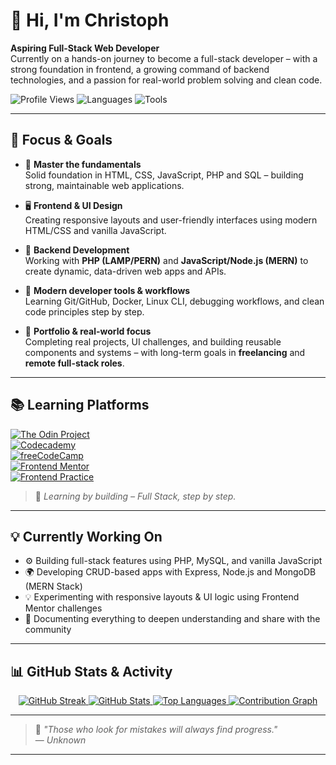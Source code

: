 # 👋 Hi, I'm Christoph

**Aspiring Full-Stack Web Developer**  
Currently on a hands-on journey to become a full-stack developer – with a strong foundation in frontend, a growing command of backend technologies, and a passion for real-world problem solving and clean code.

![Profile Views](https://komarev.com/ghpvc/?username=cwillam&color=blueviolet)
![Languages](https://img.shields.io/badge/code-HTML%20%7C%20CSS%20%7C%20JavaScript%20%7C%20PHP%20%7C%20SQL%20%7C%20Python-blue)
![Tools](https://img.shields.io/badge/tools-Git%2C%20GitHub%2C%20Docker%2C%20VSCode%2C%20Linux%2C%20PHPStorm%2C%20Bash-darkgrey)

---

## 🚀 Focus & Goals

- 🧱 **Master the fundamentals**  
  Solid foundation in HTML, CSS, JavaScript, PHP and SQL – building strong, maintainable web applications.

- 🖥️ **Frontend & UI Design**  
  Creating responsive layouts and user-friendly interfaces using modern HTML/CSS and vanilla JavaScript.

- 🔧 **Backend Development**  
  Working with **PHP (LAMP/PERN)** and **JavaScript/Node.js (MERN)** to create dynamic, data-driven web apps and APIs.

- 🧰 **Modern developer tools & workflows**  
  Learning Git/GitHub, Docker, Linux CLI, debugging workflows, and clean code principles step by step.

- 🎯 **Portfolio & real-world focus**  
  Completing real projects, UI challenges, and building reusable components and systems – with long-term goals in **freelancing** and **remote full-stack roles**.

---

## 📚 Learning Platforms

[![The Odin Project](https://img.shields.io/badge/The_Odin_Project-Full_Stack_JS-1e4b7b?style=flat&logo=theodinproject&logoColor=white)](https://www.theodinproject.com)  
[![Codecademy](https://img.shields.io/badge/Codecademy-Full_Stack_PERN-1f4056?style=flat&logo=codecademy&logoColor=white)](https://www.codecademy.com)  
[![freeCodeCamp](https://img.shields.io/badge/freeCodeCamp-Certifications-0a0a23?style=flat&logo=freecodecamp&logoColor=white)](https://www.freecodecamp.org)  
[![Frontend Mentor](https://img.shields.io/badge/Frontend_Mentor-Challenges-3a3a3a?style=flat&logo=frontendmentor&logoColor=white)](https://www.frontendmentor.io/profile/cwillam)  
[![Frontend Practice](https://img.shields.io/badge/Frontend_Practice-UI_Projects-1c1c1c?style=flat)](https://www.frontendpractice.com)

> 🧠 *Learning by building – Full Stack, step by step.*

---

## 💡 Currently Working On

- ⚙️ Building full-stack features using PHP, MySQL, and vanilla JavaScript  
- 🌍 Developing CRUD-based apps with Express, Node.js and MongoDB (MERN Stack)  
- 💡 Experimenting with responsive layouts & UI logic using Frontend Mentor challenges  
- 📘 Documenting everything to deepen understanding and share with the community

---

## 📊 GitHub Stats & Activity

<div align="center">

  <!-- Streak -->
  <a href="https://github.com/cwillam">
    <img src="https://streak-stats.demolab.com?user=cwillam&theme=tokyonight&hide_border=true&background=00000000" alt="GitHub Streak" />
  </a>

  <!-- Main Stats -->
  <a href="https://github.com/cwillam">
    <img src="https://github-readme-stats.vercel.app/api?username=cwillam&show_icons=true&theme=tokyonight&hide_border=true&bg_color=00000000" alt="GitHub Stats" />
  </a>

  <!-- Top Languages Donut -->
  <a href="https://github.com/cwillam">
    <img src="https://github-readme-stats.vercel.app/api/top-langs/?username=cwillam&layout=donut&theme=tokyonight&hide_border=true&bg_color=00000000" alt="Top Languages" />
  </a>

  <!-- Contribution Graph -->
  <a href="https://github.com/cwillam">
    <img src="https://github-readme-activity-graph.vercel.app/graph?username=cwillam&theme=tokyo-night&bg_color=00000000&hide_border=true" alt="Contribution Graph" />
  </a>

</div>


</div>

---

> 🧩 _"Those who look for mistakes will always find progress."_  
> — *Unknown*

---
